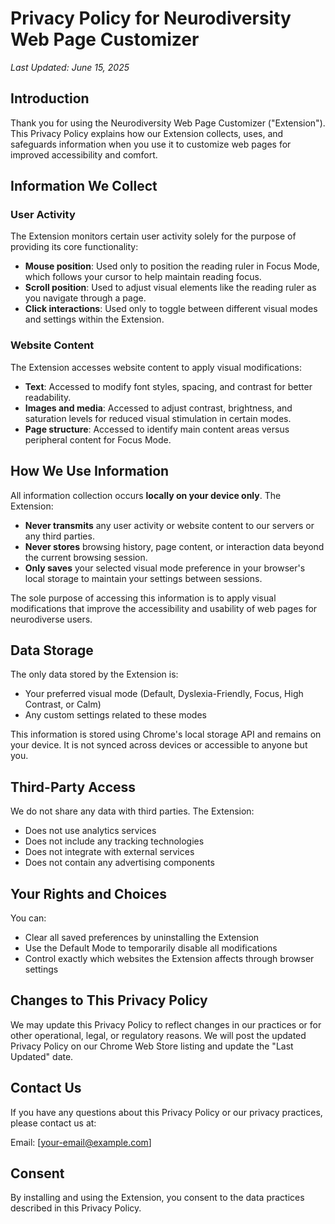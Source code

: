 # Privacy Policy for Neurodiversity Web Page Customizer

*Last Updated: June 15, 2025*

## Introduction

Thank you for using the Neurodiversity Web Page Customizer ("Extension"). This Privacy Policy explains how our Extension collects, uses, and safeguards information when you use it to customize web pages for improved accessibility and comfort.

## Information We Collect

### User Activity
The Extension monitors certain user activity solely for the purpose of providing its core functionality:

- **Mouse position**: Used only to position the reading ruler in Focus Mode, which follows your cursor to help maintain reading focus.
- **Scroll position**: Used to adjust visual elements like the reading ruler as you navigate through a page.
- **Click interactions**: Used only to toggle between different visual modes and settings within the Extension.

### Website Content
The Extension accesses website content to apply visual modifications:

- **Text**: Accessed to modify font styles, spacing, and contrast for better readability.
- **Images and media**: Accessed to adjust contrast, brightness, and saturation levels for reduced visual stimulation in certain modes.
- **Page structure**: Accessed to identify main content areas versus peripheral content for Focus Mode.

## How We Use Information

All information collection occurs **locally on your device only**. The Extension:

- **Never transmits** any user activity or website content to our servers or any third parties.
- **Never stores** browsing history, page content, or interaction data beyond the current browsing session.
- **Only saves** your selected visual mode preference in your browser's local storage to maintain your settings between sessions.

The sole purpose of accessing this information is to apply visual modifications that improve the accessibility and usability of web pages for neurodiverse users.

## Data Storage

The only data stored by the Extension is:

- Your preferred visual mode (Default, Dyslexia-Friendly, Focus, High Contrast, or Calm)
- Any custom settings related to these modes

This information is stored using Chrome's local storage API and remains on your device. It is not synced across devices or accessible to anyone but you.

## Third-Party Access

We do not share any data with third parties. The Extension:

- Does not use analytics services
- Does not include any tracking technologies
- Does not integrate with external services
- Does not contain any advertising components

## Your Rights and Choices

You can:

- Clear all saved preferences by uninstalling the Extension
- Use the Default Mode to temporarily disable all modifications
- Control exactly which websites the Extension affects through browser settings

## Changes to This Privacy Policy

We may update this Privacy Policy to reflect changes in our practices or for other operational, legal, or regulatory reasons. We will post the updated Privacy Policy on our Chrome Web Store listing and update the "Last Updated" date.

## Contact Us

If you have any questions about this Privacy Policy or our privacy practices, please contact us at:

Email: [your-email@example.com]

## Consent

By installing and using the Extension, you consent to the data practices described in this Privacy Policy.

